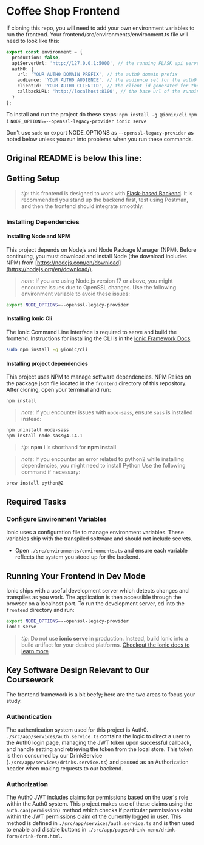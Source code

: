 
# Coffee Shop Frontend

If cloning this repo, you will need to add your own environment variables to run the frontend. Your frontend/src/environments/environment.ts file will need to look like this:

```typescript
export const environment = {
  production: false,
  apiServerUrl: 'http://127.0.0.1:5000', // the running FLASK api server url
  auth0: {
    url: 'YOUR AUTH0 DOMAIN PREFIX', // the auth0 domain prefix
    audience: 'YOUR AUTH0 AUDIENCE', // the audience set for the auth0 app
    clientId: 'YOUR AUTH0 CLIENTID', // the client id generated for the auth0 app
    callbackURL: 'http://localhost:8100', // the base url of the running ionic application. 
  }
};
```

To install and run the project do these steps:
`npm install -g @ionic/cli`
`npm i`
`NODE_OPTIONS=--openssl-legacy-provider ionic serve`

Don't use `sudo` or export NODE_OPTIONS as `--openssl-legacy-provider` as noted below unless you run into problems when you run these commands.


Original README is below this line:
------------------------------------------------------------

## Getting Setup

> _tip_: this frontend is designed to work with [Flask-based Backend](../backend). It is recommended you stand up the backend first, test using Postman, and then the frontend should integrate smoothly.

### Installing Dependencies

#### Installing Node and NPM

This project depends on Nodejs and Node Package Manager (NPM). Before continuing, you must download and install Node (the download includes NPM) from [https://nodejs.com/en/download](https://nodejs.org/en/download/).

> _note_: If you are using Node.js version 17 or above, you might encounter issues due to OpenSSL changes. Use the following environment variable to avoid these issues:

```bash
export NODE_OPTIONS=--openssl-legacy-provider
```

#### Installing Ionic Cli

The Ionic Command Line Interface is required to serve and build the frontend. Instructions for installing the CLI is in the [Ionic Framework Docs](https://ionicframework.com/docs/installation/cli).

```bash
sudo npm install -g @ionic/cli
```

#### Installing project dependencies

This project uses NPM to manage software dependencies. NPM Relies on the package.json file located in the `frontend` directory of this repository. After cloning, open your terminal and run:

```bash
npm install
```

> _note_: If you encounter issues with `node-sass`, ensure `sass` is installed instead:

```bash
npm uninstall node-sass
npm install node-sass@4.14.1
```
> _tip_: **npm i** is shorthand for **npm install**

> _note_: If you encounter an error related to python2 while installing dependencies, you might need to install Python  Use the following command if necessary:
```bash
brew install python@2
```

## Required Tasks

### Configure Environment Variables

Ionic uses a configuration file to manage environment variables. These variables ship with the transpiled software and should not include secrets.

- Open `./src/environments/environments.ts` and ensure each variable reflects the system you stood up for the backend.

## Running Your Frontend in Dev Mode

Ionic ships with a useful development server which detects changes and transpiles as you work. The application is then accessible through the browser on a localhost port. To run the development server, cd into the `frontend` directory and run:

```bash
export NODE_OPTIONS=--openssl-legacy-provider
ionic serve
```

> _tip_: Do not use **ionic serve** in production. Instead, build Ionic into a build artifact for your desired platforms.
> [Checkout the Ionic docs to learn more](https://ionicframework.com/docs/cli/commands/build)

## Key Software Design Relevant to Our Coursework

The frontend framework is a bit beefy; here are the two areas to focus your study.

### Authentication

The authentication system used for this project is Auth0. `./src/app/services/auth.service.ts` contains the logic to direct a user to the Auth0 login page, managing the JWT token upon successful callback, and handle setting and retrieving the token from the local store. This token is then consumed by our DrinkService (`./src/app/services/drinks.service.ts`) and passed as an Authorization header when making requests to our backend.

### Authorization

The Auth0 JWT includes claims for permissions based on the user's role within the Auth0 system. This project makes use of these claims using the `auth.can(permission)` method which checks if particular permissions exist within the JWT permissions claim of the currently logged in user. This method is defined in  `./src/app/services/auth.service.ts` and is then used to enable and disable buttons in `./src/app/pages/drink-menu/drink-form/drink-form.html`.